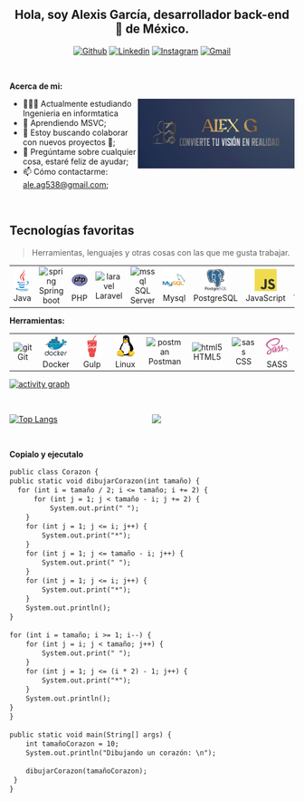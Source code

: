 <!-- Your title -->
<div  align="center">
  
  ## Hola, soy Alexis García, desarrollador back-end 🚀 de México.
    
<!-- Your badges
You can use the website to generate badges: https://shields.io/
-->
  [![Github](https://img.shields.io/badge/-Github-000?style=flat&logo=Github&logoColor=white)](https://github.com/Alex-Gar/Alex-Gar)
  [![Linkedin](https://img.shields.io/badge/-LinkedIn-blue?style=flat&logo=Linkedin&logoColor=white)](https://www.linkedin.com/in/alex-garcia-73a915314)
  [![Instagram](https://img.shields.io/badge/-Instagram-c13584?style=flat&labelColor=c13584&logo=instagram&logoColor=white)](https://www.instagram.com/_alexgar/)
  [![Gmail](https://img.shields.io/badge/-Gmail-c14438?style=flat&logo=Gmail&logoColor=white)](mailto:ale.ag538@gmail.com)
</div>
    &nbsp;
    
<!-- Talking about you -->
  **Acerca de mi:**
    
<!-- Any image aligned to the right. Beware the width -->
<img width="55%" align="right" alt="Github" src="https://github.com/Alex-Gar/Alex-Gar/blob/main/logo_r.png?raw=true" />
    
- 👨🏽‍💻 Actualmente estudiando Ingenieria en informtatica
- 🌱 Aprendiendo MSVC;
- 👯 Estoy buscando colaborar con nuevos proyectos 🤝;
- 💬 Pregúntame sobre cualquier cosa, estaré feliz de ayudar;
- 📫 Cómo contactarme: ale.ag538@gmail.com;
    
<br />
    
<h2 align="left" id="macropower-tech">Tecnologías favoritas</h2>
    
> Herramientas, lenguajes y otras cosas con las que me gusta trabajar.
    
  <table>
      <tr>
        <td align="center" width="95">
           <img src="https://raw.githubusercontent.com/devicons/devicon/master/icons/java/java-original.svg" alt="java"
                width="40" height="40" />
          <br>Java
        </td>
         <td align="center" width="95">
            <img src="https://www.vectorlogo.zone/logos/springio/springio-icon.svg" alt="spring" width="40" height="40" />
          <br>Spring boot
        </td>
          <td align="center" width="95"> 
            <img src="https://raw.githubusercontent.com/devicons/devicon/master/icons/php/php-original.svg" alt="php"
                width="40" height="40" />
          <br>PHP
        </td>
        <td align="center" width="95">
            <img src="https://upload.vectorlogo.zone/logos/laravel/images/fd9bffa7-873e-4946-92bc-815ed69faeec.svg"
                alt="laravel" width="40" height="40" />
          <br>Laravel
        </td>
        <td align="center" width="95">
            <img src="https://www.svgrepo.com/show/303229/microsoft-sql-server-logo.svg" alt="mssql" width="40"
                height="40" />
          <br>SQL Server
        </td>
        <td align="center" width="95">
           <img src="https://raw.githubusercontent.com/devicons/devicon/master/icons/mysql/mysql-original-wordmark.svg"
                alt="mysql" width="40" height="40" />     
          <br>Mysql
        </td>
        <td align="center"  width="95">
             <img src="https://raw.githubusercontent.com/devicons/devicon/master/icons/postgresql/postgresql-original-wordmark.svg"
                alt="postgresql" width="40" height="40" />
          <br>PostgreSQL
        </td>
         <td align="center" width="95">
            <img src="https://raw.githubusercontent.com/devicons/devicon/master/icons/javascript/javascript-original.svg"
                alt="javascript" width="40" height="40" />
          <br>JavaScript
        </td>
        <td align="center" width="95">
            <img src="https://raw.githubusercontent.com/devicons/devicon/master/icons/typescript/typescript-original.svg"
                alt="typescript" width="40" height="40" />
          <br>TypeScript
        </td>
      </tr>
    </table>
    
  **Herramientas:**     
<!-- Your languages and tools. Be careful with the alignment. 
You can use this sites to get logos: https://www.vectorlogo.zone or https://simpleicons.org/  
-->
  <table>
      <tr>
        <td align="center" width="95">
                <img src="https://www.vectorlogo.zone/logos/git-scm/git-scm-icon.svg" alt="git" width="40" height="40" />
               <br>Git
        </td>
        <td align="center" width="95">
                <img src="https://raw.githubusercontent.com/devicons/devicon/master/icons/docker/docker-original-wordmark.svg" alt="docker" width="40" height="40" />
          <br>Docker
        </td>
        <td align="center" width="95">
                <img src="https://raw.githubusercontent.com/devicons/devicon/master/icons/gulp/gulp-plain.svg" alt="gulp" width="40" height="40" />
          <br>Gulp
        </td>
        <td align="center" width="95">
                <img src="https://raw.githubusercontent.com/devicons/devicon/master/icons/linux/linux-original.svg" alt="linux" width="40" height="40" />
          <br>Linux
        </td>
        <td align="center" width="95">
                <img src="https://www.vectorlogo.zone/logos/getpostman/getpostman-icon.svg" alt="postman" width="40" height="40" />
          <br>Postman
        </td>
          <td align="center" width="95">
                <img src="https://www.vectorlogo.zone/logos/w3_html5/w3_html5-icon.svg" alt="html5" width="40" height="40" />
          <br>HTML5
        </td>
         <td align="center" width="95">
                    <img src="https://www.vectorlogo.zone/logos/w3_css/w3_css-official.svg" alt="sass" width="40" height="40" />
              <br>CSS
            </td>
        <td align="center" width="95">
             <img src="https://raw.githubusercontent.com/devicons/devicon/master/icons/sass/sass-original.svg" alt="sass" width="40" height="40" />
            <br>SASS
        </td>
      </tr>
    </table>

[![activity graph](https://github-readme-activity-graph.vercel.app/graph?username=Alex-Gar&theme=github-dark-dimmed&custom_title=Guilyx%20Activity%20Graph&hide_border=true)](https://github.com/ashutosh00710/github-readme-activity-graph)

  <!-- Your github readme stats
You can use this api: https://github.com/anuraghazra/github-readme-stats
-->
 &nbsp;
 <div>
<picture>
    <source media="(prefers-color-scheme: dark)" srcset="https://github-readme-stats-ouuan.vercel.app/api?username=Alex-Gar&theme=dark&show_icons=true">
    <img align="right" width="50%" src="https://github-readme-stats-ouuan.vercel.app/api?username=Alex-Gar&show_icons=true">
</picture>

[![Top Langs](https://github-readme-stats.vercel.app/api/top-langs/?username=Alex-Gar&theme=dark)](https://github.com/Alex-Gar/github-readme-stats)
</div>
 &nbsp;
 
**Copialo y ejecutalo**

    public class Corazon {
    public static void dibujarCorazon(int tamaño) {
      for (int i = tamaño / 2; i <= tamaño; i += 2) {
          for (int j = 1; j < tamaño - i; j += 2) {
              System.out.print(" ");
        }
        for (int j = 1; j <= i; j++) {
            System.out.print("*");
        }
        for (int j = 1; j <= tamaño - i; j++) {
            System.out.print(" ");
        }
        for (int j = 1; j <= i; j++) {
            System.out.print("*");
        }
        System.out.println();
    }

    for (int i = tamaño; i >= 1; i--) {
        for (int j = i; j < tamaño; j++) {
            System.out.print(" ");
        }
        for (int j = 1; j <= (i * 2) - 1; j++) {
            System.out.print("*");
        }
        System.out.println();
    }
    }
    
    public static void main(String[] args) {
        int tamañoCorazon = 10;
        System.out.println("Dibujando un corazón: \n");
        
        dibujarCorazon(tamañoCorazon);
     }
    }
